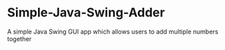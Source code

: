 # Simple-Java-Swing-Adder
 A simple Java Swing GUI app which allows users to add multiple numbers together
